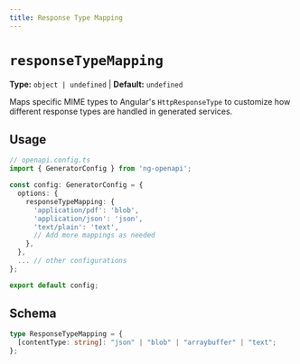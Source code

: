 ```yaml
---
title: Response Type Mapping
---
```


# `responseTypeMapping`

**Type:** `object | undefined` | **Default:** `undefined`

Maps specific MIME types to Angular's `HttpResponseType` to customize how different response types are handled in generated services.

## Usage

```typescript
// openapi.config.ts
import { GeneratorConfig } from 'ng-openapi';

const config: GeneratorConfig = {
  options: {
    responseTypeMapping: {
      'application/pdf': 'blob',
      'application/json': 'json',
      'text/plain': 'text',
      // Add more mappings as needed
    },
  },
  ... // other configurations
};

export default config;
```

## Schema

```typescript
type ResponseTypeMapping = {
  [contentType: string]: "json" | "blob" | "arraybuffer" | "text";
};
```